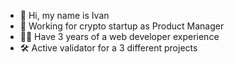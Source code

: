 - 👋 Hi, my name is Ivan
- 🚀 Working for crypto startup as Product Manager
- 👨‍💻 Have 3 years of a web developer experience
- 🛠 Active validator for a 3 different projects
<!---
rblvn/rblvn is a ✨ special ✨ repository because its `README.md` (this file) appears on your GitHub profile.
You can click the Preview link to take a look at your changes.
--->
